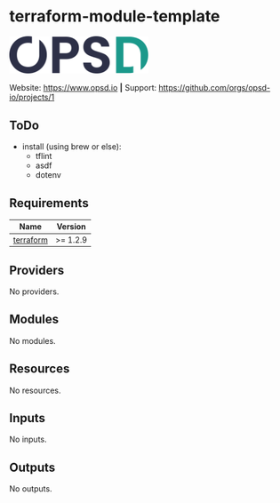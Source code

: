 # terraform-module-template

<img alt="OPSd" src=".github/OPSD_logo.svg" width="250px">

Website: <a href="https://www.opsd.io" target="_blank">https://www.opsd.io</a> <b>|</b> Support: <a href="https://github.com/orgs/opsd-io/projects/1" target="_blank">https://github.com/orgs/opsd-io/projects/1</a>

## ToDo
- install (using brew or else):
  - tflint
  - asdf
  - dotenv

<!-- BEGIN_TF_DOCS -->
## Requirements

| Name | Version |
|------|---------|
| <a name="requirement_terraform"></a> [terraform](#requirement\_terraform) | >= 1.2.9 |

## Providers

No providers.

## Modules

No modules.

## Resources

No resources.

## Inputs

No inputs.

## Outputs

No outputs.
<!-- END_TF_DOCS -->
